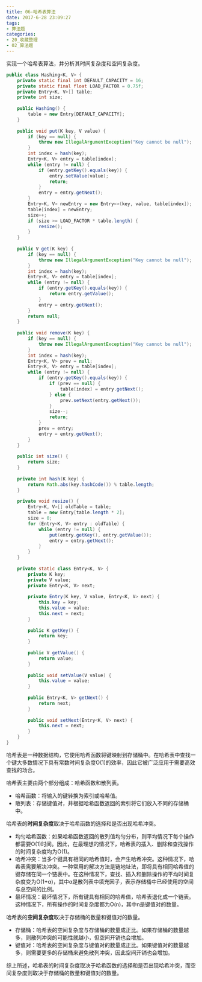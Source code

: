 ```yaml
---
title: 06-哈希表算法
date: 2017-6-28 23:09:27
tags:
- 算法题
categories: 
- 20_收藏整理
- 02_算法题
---
```


实现一个哈希表算法，并分析其时间复杂度和空间复杂度。

```java
public class Hashing<K, V> {
    private static final int DEFAULT_CAPACITY = 16;
    private static final float LOAD_FACTOR = 0.75f;
    private Entry<K, V>[] table;
    private int size;
 
    public Hashing() {
        table = new Entry[DEFAULT_CAPACITY];
    }
 
    public void put(K key, V value) {
        if (key == null) {
            throw new IllegalArgumentException("Key cannot be null");
        }
        int index = hash(key);
        Entry<K, V> entry = table[index];
        while (entry != null) {
            if (entry.getKey().equals(key)) {
                entry.setValue(value);
                return;
            }
            entry = entry.getNext();
        }
        Entry<K, V> newEntry = new Entry<>(key, value, table[index]);
        table[index] = newEntry;
        size++;
        if (size >= LOAD_FACTOR * table.length) {
            resize();
        }
    }
 
    public V get(K key) {
        if (key == null) {
            throw new IllegalArgumentException("Key cannot be null");
        }
        int index = hash(key);
        Entry<K, V> entry = table[index];
        while (entry != null) {
            if (entry.getKey().equals(key)) {
                return entry.getValue();
            }
            entry = entry.getNext();
        }
        return null;
    }
 
    public void remove(K key) {
        if (key == null) {
            throw new IllegalArgumentException("Key cannot be null");
        }
        int index = hash(key);
        Entry<K, V> prev = null;
        Entry<K, V> entry = table[index];
        while (entry != null) {
            if (entry.getKey().equals(key)) {
                if (prev == null) {
                    table[index] = entry.getNext();
                } else {
                    prev.setNext(entry.getNext());
                }
                size--;
                return;
            }
            prev = entry;
            entry = entry.getNext();
        }
    }
 
    public int size() {
        return size;
    }
 
    private int hash(K key) {
        return Math.abs(key.hashCode()) % table.length;
    }
 
    private void resize() {
        Entry<K, V>[] oldTable = table;
        table = new Entry[table.length * 2];
        size = 0;
        for (Entry<K, V> entry : oldTable) {
            while (entry != null) {
                put(entry.getKey(), entry.getValue());
                entry = entry.getNext();
            }
        }
    }
 
    private static class Entry<K, V> {
        private K key;
        private V value;
        private Entry<K, V> next;
 
        private Entry(K key, V value, Entry<K, V> next) {
            this.key = key;
            this.value = value;
            this.next = next;
        }
 
        public K getKey() {
            return key;
        }
 
        public V getValue() {
            return value;
        }
 
        public void setValue(V value) {
            this.value = value;
        }
 
        public Entry<K, V> getNext() {
            return next;
        }
 
        public void setNext(Entry<K, V> next) {
            this.next = next;
        }
    }
}
```

哈希表是一种数据结构，它使用哈希函数将键映射到存储桶中。在哈希表中查找一个键大多数情况下具有常数时间复杂度O(1)的效率，因此它被广泛应用于需要高效查找的场合。

哈希表主要由两个部分组成：哈希函数和散列表。

- 哈希函数：将输入的键转换为索引或哈希值。
- 散列表：存储键值对，并根据哈希函数返回的索引将它们放入不同的存储桶中。

哈希表的**时间复杂度**取决于哈希函数的选择和是否出现哈希冲突。

- 均匀哈希函数：如果哈希函数返回的散列值均匀分布，则平均情况下每个操作都需要O(1)时间。因此，在最理想的情况下，哈希表的插入、删除和查找操作的时间复杂度均为O(1)。
- 哈希冲突：当多个键具有相同的哈希值时，会产生哈希冲突。这种情况下，哈希表需要解决冲突。一种常用的解决方法是链地址法，即将具有相同哈希值的键存储在同一个链表中。在这种情况下，查找、插入和删除操作的平均时间复杂度变为O(1+α)，其中α是散列表中填充因子，表示存储桶中已经使用的空间与总空间的比例。
- 最坏情况：最坏情况下，所有键具有相同的哈希值，哈希表退化成一个链表。这种情况下，所有操作的时间复杂度都为O(n)，其中n是键值对的数量。

哈希表的**空间复杂度**取决于存储桶的数量和键值对的数量。

- 存储桶：哈希表的空间复杂度与存储桶的数量成正比。如果存储桶的数量越多，则散列冲突的可能性就越小，但空间开销也会增加。
- 键值对：哈希表的空间复杂度与键值对的数量成正比。如果键值对的数量越多，则需要更多的存储桶来避免散列冲突，因此空间开销也会增加。

综上所述，哈希表的时间复杂度取决于哈希函数的选择和是否出现哈希冲突，而空间复杂度则取决于存储桶的数量和键值对的数量。